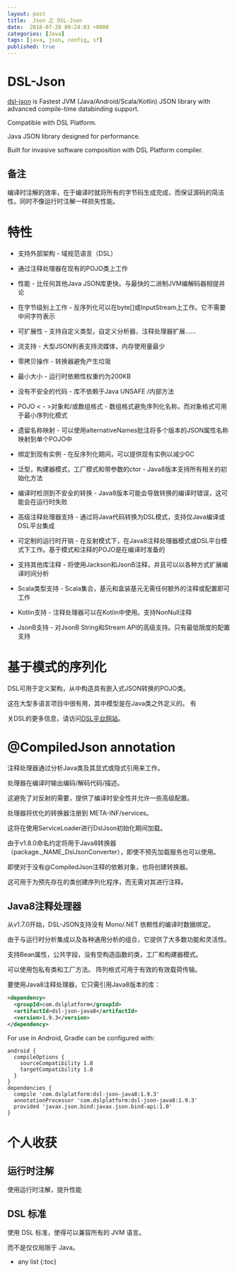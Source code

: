 ```yaml
---
layout: post
title:  Json 之 DSL-Json
date:  2018-07-20 09:24:03 +0800
categories: [Java]
tags: [java, json, config, sf]
published: true
---
```


# DSL-Json
 
[dsl-json](https://github.com/ngs-doo/dsl-json) is Fastest JVM (Java/Android/Scala/Kotlin) JSON library with advanced compile-time databinding support. 

Compatible with DSL Platform.

Java JSON library designed for performance. 

Built for invasive software composition with DSL Platform compiler.

## 备注

编译时注解的效率，在于编译时就将所有的字节码生成完成，而保证源码的简洁性。同时不像运行时注解一样损失性能。

# 特性

- 支持外部架构 - 域规范语言（DSL）

- 通过注释处理器在现有的POJO类上工作

- 性能 - 比任何其他Java JSON库更快。与最快的二进制JVM编解码器相提并论

- 在字节级别上工作 - 反序列化可以在byte[]或InputStream上工作。它不需要中间字符表示

- 可扩展性 - 支持自定义类型，自定义分析器，注释处理器扩展......

- 流支持 - 大型JSON列表支持流媒体，内存使用量最少

- 零拷贝操作 - 转换器避免产生垃圾

- 最小大小 - 运行时依赖性权重约为200KB

- 没有不安全的代码 - 库不依赖于Java UNSAFE /内部方法

- POJO < - >对象和/或数组格式 - 数组格式避免序列化名称，而对象格式可用于最小序列化模式

- 遗留名称映射 - 可以使用alternativeNames批注将多个版本的JSON属性名称映射到单个POJO中

- 绑定到现有实例 - 在反序列化期间，可以提供现有实例以减少GC

- 泛型，构建器模式，工厂模式和带参数的ctor  -  Java8版本支持所有相关的初始化方法

- 编译时检测到不安全的转换 -  Java8版本可能会导致转换的编译时错误，这可能会在运行时失败

- 高级注释处理器支持 - 通过将Java代码转换为DSL模式，支持仅Java编译或DSL平台集成

- 可定制的运行时开销 - 在反射模式下，在Java8注释处理器模式或DSL平台模式下工作。基于模式和注释的POJO是在编译时准备的

- 支持其他库注释 - 将使用Jackson和JsonB注释，并且可以以各种方式扩展编译时间分析

- Scala类型支持 -  Scala集合，基元和盒装基元无需任何额外的注释或配置即可工作

- Kotlin支持 - 注释处理器可以在Kotlin中使用。支持NonNull注释

- JsonB支持 - 对JsonB String和Stream API的高级支持。只有最低限度的配置支持

# 基于模式的序列化

DSL可用于定义架构，从中构造具有嵌入式JSON转换的POJO类。 

这在大型多语言项目中很有用，其中模型是在Java类之外定义的。 有

关DSL的更多信息，请访问[DSL平台网站](https://dsl-platform.com/)。

# @CompiledJson annotation

注释处理器通过分析Java类及其显式或隐式引用来工作。

处理器在编译时输出编码/解码代码/描述。

这避免了对反射的需要，提供了编译时安全性并允许一些高级配置。

处理器将优化的转换器注册到 META-INF/services。

这将在使用ServiceLoader进行DslJson初始化期间加载。

由于v1.8.0命名约定将用于Java8转换器（package._NAME_DslJsonConverter），即使不预先加载服务也可以使用。

即使对于没有@CompiledJson注释的依赖对象，也将创建转换器。

这可用于为预先存在的类创建序列化程序，而无需对其进行注释。

## Java8注释处理器

从v1.7.0开始，DSL-JSON支持没有 Mono/.NET 依赖性的编译时数据绑定。 

由于与运行时分析集成以及各种通用分析的组合，它提供了大多数功能和灵活性。 

支持Bean属性，公共字段，没有空构造函数的类，工厂和构建器模式。 

可以使用包私有类和工厂方法。 阵列格式可用于有效的有效载荷传输。

要使用Java8注释处理器，它只需引用Java8版本的库：

```xml
<dependency>
  <groupId>com.dslplatform</groupId>
  <artifactId>dsl-json-java8</artifactId>
  <version>1.9.3</version>
</dependency>
```

For use in Android, Gradle can be configured with:

```
android {
  compileOptions {
    sourceCompatibility 1.8
    targetCompatibility 1.8
  }
}
dependencies {
  compile 'com.dslplatform:dsl-json-java8:1.9.3'
  annotationProcessor 'com.dslplatform:dsl-json-java8:1.9.3'
  provided 'javax.json.bind:javax.json.bind-api:1.0'
}
```


# 个人收获

## 运行时注解

使用运行时注解，提升性能

## DSL 标准

使用 DSL 标准，使得可以兼容所有的 JVM 语言。

而不是仅仅局限于 Java。

* any list
{:toc}